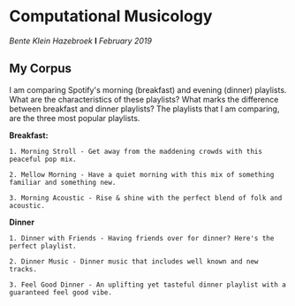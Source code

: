 # Computational Musicology
*Bente Klein Hazebroek*  **I**  *February 2019*

## My Corpus
I am comparing Spotify's morning (breakfast) and evening (dinner) playlists. What are the characteristics of these playlists? What marks the difference between breakfast and dinner playlists? The playlists that I am comparing, are the three most popular playlists. 

  **Breakfast:**
  
    1. Morning Stroll - Get away from the maddening crowds with this peaceful pop mix.
    
    2. Mellow Morning - Have a quiet morning with this mix of something familiar and something new.
    
    3. Morning Acoustic - Rise & shine with the perfect blend of folk and acoustic.
  
  **Dinner**
  
    1. Dinner with Friends - Having friends over for dinner? Here's the perfect playlist.
    
    2. Dinner Music - Dinner music that includes well known and new tracks.
    
    3. Feel Good Dinner - An uplifting yet tasteful dinner playlist with a guaranteed feel good vibe.

